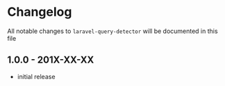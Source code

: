 # Changelog

All notable changes to `laravel-query-detector` will be documented in this file

## 1.0.0 - 201X-XX-XX

- initial release
